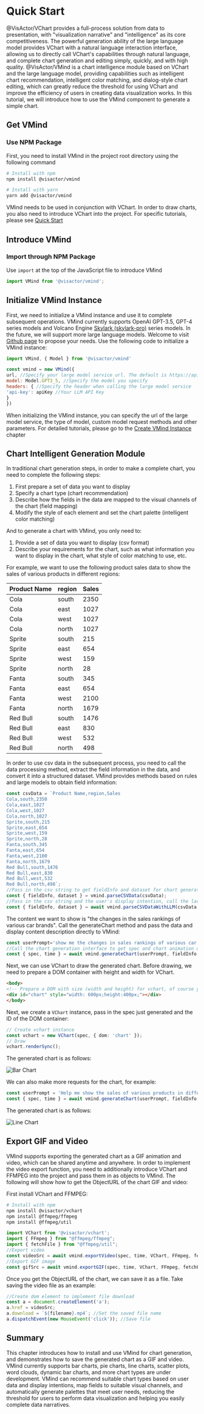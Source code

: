 # Quick Start

@VisActor/VChart provides a full-process solution from data to presentation, with "visualization narrative" and "intelligence" as its core competitiveness. The powerful generation ability of the large language model provides VChart with a natural language interaction interface, allowing us to directly call VChart's capabilities through natural language, and complete chart generation and editing simply, quickly, and with high quality.
@VisActor/VMind is a chart intelligence module based on VChart and the large language model, providing capabilities such as intelligent chart recommendation, intelligent color matching, and dialog-style chart editing, which can greatly reduce the threshold for using VChart and improve the efficiency of users in creating data visualization works.
In this tutorial, we will introduce how to use the VMind component to generate a simple chart.

## Get VMind

### Use NPM Package

First, you need to install VMind in the project root directory using the following command

```sh
# Install with npm
npm install @visactor/vmind

# Install with yarn
yarn add @visactor/vmind
```

VMind needs to be used in conjunction with VChart. In order to draw charts, you also need to introduce VChart into the project. For specific tutorials, please see [Quick Start](http://www.visactor.io/vchart/guide/tutorial_docs/Getting_Started)

## Introduce VMind

### Import through NPM Package

Use `import` at the top of the JavaScript file to introduce VMind

```js
import VMind from '@visactor/vmind';
```

## Initialize VMind Instance

First, we need to initialize a VMind instance and use it to complete subsequent operations. VMind currently supports OpenAI GPT-3.5, GPT-4 series models and Volcano Engine [Skylark (skylark-pro)](https://www.volcengine.com/product/yunque) series models. In the future, we will support more large language models. Welcome to visit [Github page](https://github.com/VisActor/VMind/issues/new/choose) to propose your needs.
Use the following code to initialize a VMind instance:

```js
import VMind, { Model } from '@visactor/vmind'

const vmind = new VMind({
url, //Specify your large model service url. The default is https://api.openai.com/v1/chat/completions
model: Model.GPT3_5, //Specify the model you specify
headers: { //Specify the header when calling the large model service
'api-key': apiKey //Your LLM API Key
}
})
```

When initializing the VMind instance, you can specify the url of the large model service, the type of model, custom model request methods and other parameters. For detailed tutorials, please go to the [Create VMind Instance](./Basic_Tutorial/Create_VMind_Instance) chapter

## Chart Intelligent Generation Module

In traditional chart generation steps, in order to make a complete chart, you need to complete the following steps:

1. First prepare a set of data you want to display
2. Specify a chart type (chart recommendation)
3. Describe how the fields in the data are mapped to the visual channels of the chart (field mapping)
4. Modify the style of each element and set the chart palette (intelligent color matching)

And to generate a chart with VMind, you only need to:

1. Provide a set of data you want to display (csv format)
2. Describe your requirements for the chart, such as what information you want to display in the chart, what style of color matching to use, etc.

For example, we want to use the following product sales data to show the sales of various products in different regions:

| Product Name | region | Sales |
| ------------ | ------ | ----- |
| Cola         | south  | 2350  |
| Cola         | east   | 1027  |
| Cola         | west   | 1027  |
| Cola         | north  | 1027  |
| Sprite       | south  | 215   |
| Sprite       | east   | 654   |
| Sprite       | west   | 159   |
| Sprite       | north  | 28    |
| Fanta        | south  | 345   |
| Fanta        | east   | 654   |
| Fanta        | west   | 2100  |
| Fanta        | north  | 1679  |
| Red Bull     | south  | 1476  |
| Red Bull     | east   | 830   |
| Red Bull     | west   | 532   |
| Red Bull     | north  | 498   |

In order to use csv data in the subsequent process, you need to call the data processing method, extract the field information in the data, and convert it into a structured dataset. VMind provides methods based on rules and large models to obtain field information:
```ts
const csvData = `Product Name,region,Sales
Cola,south,2350
Cola,east,1027
Cola,west,1027
Cola,north,1027
Sprite,south,215
Sprite,east,654
Sprite,west,159
Sprite,north,28
Fanta,south,345
Fanta,east,654
Fanta,west,2100
Fanta,north,1679
Red Bull,south,1476
Red Bull,east,830
Red Bull,west,532
Red Bull,north,498`;
//Pass in the csv string to get fieldInfo and dataset for chart generation
const { fieldInfo, dataset } = vmind.parseCSVData(csvData);
//Pass in the csv string and the user's display intention, call the large model, and get fieldInfo and dataset for chart generation. NOTE: This will send the data to the large model
const { fieldInfo, dataset } = await vmind.parseCSVDataWithLLM(csvData, userInput);
```

The content we want to show is "the changes in the sales rankings of various car brands". Call the generateChart method and pass the data and display content description directly to VMind:
```typescript
const userPrompt='show me the changes in sales rankings of various car brand'
//Call the chart generation interface to get spec and chart animation duration
const { spec, time } = await vmind.generateChart(userPrompt, fieldInfo, dataset);
```

Next, we can use VChart to draw the generated chart.
Before drawing, we need to prepare a DOM container with height and width for VChart.

```html
<body>
<!-- Prepare a DOM with size (width and height) for vchart, of course you can also specify it in the spec configuration -->
<div id="chart" style="width: 600px;height:400px;"></div>
</body>
```

Next, we create a `VChart` instance, pass in the spec just generated and the ID of the DOM container:

```ts
// Create vchart instance
const vchart = new VChart(spec, { dom: 'chart' });
// Draw
vchart.renderSync();
```

The generated chart is as follows:

![Bar Chart](https://lf9-dp-fe-cms-tos.byteorg.com/obj/bit-cloud/bar.gif)

We can also make more requests for the chart, for example:

```typescript
const userPrompt = 'Help me show the sales of various products in different regions, use line charts, and use region as the x-axis';
const { spec, time } = await vmind.generateChart(userPrompt, fieldInfo, dataset);
```

The generated chart is as follows:

![Line Chart](https://lf9-dp-fe-cms-tos.byteorg.com/obj/bit-cloud/line.gif)

## Export GIF and Video

VMind supports exporting the generated chart as a GIF animation and video, which can be shared anytime and anywhere.
In order to implement the video export function, you need to additionally introduce VChart and FFMPEG into the project and pass them in as objects to VMind. The following will show how to get the ObjectURL of the chart GIF and video:

First install VChart and FFMPEG:
```bash
# Install with npm
npm install @visactor/vchart
npm install @ffmpeg/ffmpeg
npm install @ffmpeg/util
```

```typescript
import VChart from '@visactor/vchart';
import { FFmpeg } from "@ffmpeg/ffmpeg";
import { fetchFile } from "@ffmpeg/util";
//Export video
const videoSrc = await vmind.exportVideo(spec, time, VChart, FFmpeg, fetchFile); //Pass in chart spec and video duration, return ObjectURL
//Export GIF image
const gifSrc = await vmind.exportGIF(spec, time, VChart, FFmpeg, fetchFile); //Pass in chart spec and GIF duration, return ObjectURL
```

Once you get the ObjectURL of the chart, we can save it as a file. Take saving the video file as an example:

```typescript
//Create dom element to implement file download
const a = document.createElement('a');
a.href = videoSrc;
a.download = `${filename}.mp4`; //Set the saved file name
a.dispatchEvent(new MouseEvent('click')); //Save file
```

## Summary

This chapter introduces how to install and use VMind for chart generation, and demonstrates how to save the generated chart as a GIF and video. VMind currently supports bar charts, pie charts, line charts, scatter plots, word clouds, dynamic bar charts, and more chart types are under development. VMind can recommend suitable chart types based on user data and display intentions, map fields to suitable visual channels, and automatically generate palettes that meet user needs, reducing the threshold for users to perform data visualization and helping you easily complete data narratives.
